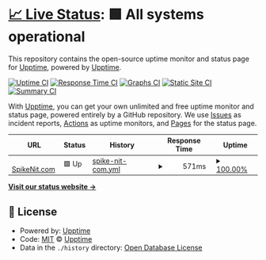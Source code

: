 # [📈 Live Status](https://upptime.github.io/upptime): <!--live status--> **🟩 All systems operational**

This repository contains the open-source uptime monitor and status page for [Upptime](https://upptime.js.org), powered by [Upptime](https://github.com/upptime/upptime).

[![Uptime CI](https://github.com/upptime/upptime/workflows/Uptime%20CI/badge.svg)](https://github.com/upptime/upptime/actions?query=workflow%3A%22Uptime+CI%22)
[![Response Time CI](https://github.com/upptime/upptime/workflows/Response%20Time%20CI/badge.svg)](https://github.com/upptime/upptime/actions?query=workflow%3A%22Response+Time+CI%22)
[![Graphs CI](https://github.com/upptime/upptime/workflows/Graphs%20CI/badge.svg)](https://github.com/upptime/upptime/actions?query=workflow%3A%22Graphs+CI%22)
[![Static Site CI](https://github.com/upptime/upptime/workflows/Static%20Site%20CI/badge.svg)](https://github.com/upptime/upptime/actions?query=workflow%3A%22Static+Site+CI%22)
[![Summary CI](https://github.com/upptime/upptime/workflows/Summary%20CI/badge.svg)](https://github.com/upptime/upptime/actions?query=workflow%3A%22Summary+CI%22)

With [Upptime](https://upptime.js.org), you can get your own unlimited and free uptime monitor and status page, powered entirely by a GitHub repository. We use [Issues](https://github.com/upptime/upptime/issues) as incident reports, [Actions](https://github.com/upptime/upptime/actions) as uptime monitors, and [Pages](https://upptime.github.io/upptime) for the status page.

<!--start: status pages-->
<!-- This summary is generated by Upptime (https://github.com/upptime/upptime) -->
<!-- Do not edit this manually, your changes will be overwritten -->
<!-- prettier-ignore -->
| URL | Status | History | Response Time | Uptime |
| --- | ------ | ------- | ------------- | ------ |
| <img alt="" src="https://favicons.githubusercontent.com/www.spikenit.com" height="13"> [SpikeNit.com](https://www.spikenit.com/community/index.php) | 🟩 Up | [spike-nit-com.yml](https://github.com/CompetentForLife/reimagined-journey/commits/HEAD/history/spike-nit-com.yml) | <details><summary><img alt="Response time graph" src="./graphs/spike-nit-com/response-time-week.png" height="20"> 571ms</summary><br><a href="https://upptime.github.io/upptime/history/spike-nit-com"><img alt="Response time 571" src="https://img.shields.io/endpoint?url=https%3A%2F%2Fraw.githubusercontent.com%2FCompetentForLife%2Freimagined-journey%2FHEAD%2Fapi%2Fspike-nit-com%2Fresponse-time.json"></a><br><a href="https://upptime.github.io/upptime/history/spike-nit-com"><img alt="24-hour response time 652" src="https://img.shields.io/endpoint?url=https%3A%2F%2Fraw.githubusercontent.com%2FCompetentForLife%2Freimagined-journey%2FHEAD%2Fapi%2Fspike-nit-com%2Fresponse-time-day.json"></a><br><a href="https://upptime.github.io/upptime/history/spike-nit-com"><img alt="7-day response time 571" src="https://img.shields.io/endpoint?url=https%3A%2F%2Fraw.githubusercontent.com%2FCompetentForLife%2Freimagined-journey%2FHEAD%2Fapi%2Fspike-nit-com%2Fresponse-time-week.json"></a><br><a href="https://upptime.github.io/upptime/history/spike-nit-com"><img alt="30-day response time 571" src="https://img.shields.io/endpoint?url=https%3A%2F%2Fraw.githubusercontent.com%2FCompetentForLife%2Freimagined-journey%2FHEAD%2Fapi%2Fspike-nit-com%2Fresponse-time-month.json"></a><br><a href="https://upptime.github.io/upptime/history/spike-nit-com"><img alt="1-year response time 571" src="https://img.shields.io/endpoint?url=https%3A%2F%2Fraw.githubusercontent.com%2FCompetentForLife%2Freimagined-journey%2FHEAD%2Fapi%2Fspike-nit-com%2Fresponse-time-year.json"></a></details> | <details><summary><a href="https://upptime.github.io/upptime/history/spike-nit-com">100.00%</a></summary><a href="https://upptime.github.io/upptime/history/spike-nit-com"><img alt="All-time uptime 100.00%" src="https://img.shields.io/endpoint?url=https%3A%2F%2Fraw.githubusercontent.com%2FCompetentForLife%2Freimagined-journey%2FHEAD%2Fapi%2Fspike-nit-com%2Fuptime.json"></a><br><a href="https://upptime.github.io/upptime/history/spike-nit-com"><img alt="24-hour uptime 100.00%" src="https://img.shields.io/endpoint?url=https%3A%2F%2Fraw.githubusercontent.com%2FCompetentForLife%2Freimagined-journey%2FHEAD%2Fapi%2Fspike-nit-com%2Fuptime-day.json"></a><br><a href="https://upptime.github.io/upptime/history/spike-nit-com"><img alt="7-day uptime 100.00%" src="https://img.shields.io/endpoint?url=https%3A%2F%2Fraw.githubusercontent.com%2FCompetentForLife%2Freimagined-journey%2FHEAD%2Fapi%2Fspike-nit-com%2Fuptime-week.json"></a><br><a href="https://upptime.github.io/upptime/history/spike-nit-com"><img alt="30-day uptime 100.00%" src="https://img.shields.io/endpoint?url=https%3A%2F%2Fraw.githubusercontent.com%2FCompetentForLife%2Freimagined-journey%2FHEAD%2Fapi%2Fspike-nit-com%2Fuptime-month.json"></a><br><a href="https://upptime.github.io/upptime/history/spike-nit-com"><img alt="1-year uptime 100.00%" src="https://img.shields.io/endpoint?url=https%3A%2F%2Fraw.githubusercontent.com%2FCompetentForLife%2Freimagined-journey%2FHEAD%2Fapi%2Fspike-nit-com%2Fuptime-year.json"></a></details>

<!--end: status pages-->

[**Visit our status website →**](https://upptime.github.io/upptime)

## 📄 License

- Powered by: [Upptime](https://github.com/upptime/upptime)
- Code: [MIT](./LICENSE) © [Upptime](https://upptime.js.org)
- Data in the `./history` directory: [Open Database License](https://opendatacommons.org/licenses/odbl/1-0/)

